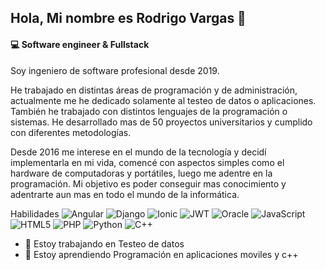 ## Hola, Mi nombre es Rodrigo Vargas 👋
#### 💻 Software engineer & Fullstack
Soy ingeniero de software profesional desde 2019.

He trabajado en distintas áreas de programación y de administración, actualmente me he dedicado solamente al testeo de datos o aplicaciones. También he trabajado con distintos lenguajes de la programación o sistemas. He desarrollado mas de 50 proyectos universitarios y cumplido con diferentes metodologías.

Desde 2016 me interese en el mundo de la tecnología y decidí implementarla en mi vida, comencé con aspectos simples como el hardware de computadoras y portátiles, luego me adentre en la programación. Mi objetivo es poder conseguir mas conocimiento y adentrarte aun mas en todo el mundo de la informática. 

Habilidades
![Angular](https://img.shields.io/badge/angular-%23DD0031.svg?style=for-the-badge&logo=angular&logoColor=white) ![Django](https://img.shields.io/badge/django-%23092E20.svg?style=for-the-badge&logo=django&logoColor=white) ![Ionic](https://img.shields.io/badge/Ionic-%233880FF.svg?style=for-the-badge&logo=Ionic&logoColor=white) ![JWT](https://img.shields.io/badge/JWT-black?style=for-the-badge&logo=JSON%20web%20tokens) ![Oracle](https://img.shields.io/badge/Oracle-F80000?style=for-the-badge&logo=oracle&logoColor=white) ![JavaScript](https://img.shields.io/badge/javascript-%23323330.svg?style=for-the-badge&logo=javascript&logoColor=%23F7DF1E) ![HTML5](https://img.shields.io/badge/html5-%23E34F26.svg?style=for-the-badge&logo=html5&logoColor=white) ![PHP](https://img.shields.io/badge/php-%23777BB4.svg?style=for-the-badge&logo=php&logoColor=white) ![Python](https://img.shields.io/badge/python-3670A0?style=for-the-badge&logo=python&logoColor=ffdd54) ![C++](https://img.shields.io/badge/c++-%2300599C.svg?style=for-the-badge&logo=c%2B%2B&logoColor=white)

- 🔭 Estoy trabajando en Testeo de datos 
- 🌱 Estoy aprendiendo Programación en aplicaciones moviles y c++ 




